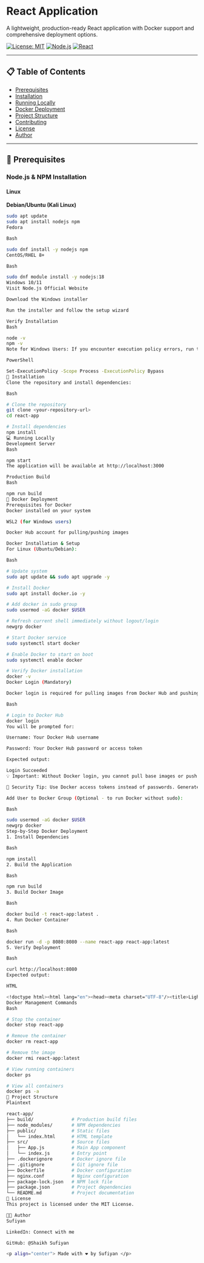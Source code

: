 # React Application

A lightweight, production-ready React application with Docker support and comprehensive deployment options.

[![License: MIT](https://img.shields.io/badge/License-MIT-blue.svg)](https://opensource.org/licenses/MIT)
[![Node.js](https://img.shields.io/badge/node-%3E%3D18.0.0-brightgreen)](https://nodejs.org/)
[![React](https://img.shields.io/badge/react-18.x-61dafb)](https://reactjs.org/)

---

## 📋 Table of Contents

- [Prerequisites](#prerequisites)
- [Installation](#installation)
- [Running Locally](#running-locally)
- [Docker Deployment](#docker-deployment)
- [Project Structure](#project-structure)
- [Contributing](#contributing)
- [License](#license)
- [Author](#author)

---

## 🔧 Prerequisites

### Node.js & NPM Installation

#### Linux

**Debian/Ubuntu (Kali Linux)**
```bash
sudo apt update
sudo apt install nodejs npm
Fedora

Bash

sudo dnf install -y nodejs npm
CentOS/RHEL 8+

Bash

sudo dnf module install -y nodejs:18
Windows 10/11
Visit Node.js Official Website

Download the Windows installer

Run the installer and follow the setup wizard

Verify Installation
Bash

node -v
npm -v
Note for Windows Users: If you encounter execution policy errors, run the following command in PowerShell before using npm:

PowerShell

Set-ExecutionPolicy -Scope Process -ExecutionPolicy Bypass
🚀 Installation
Clone the repository and install dependencies:

Bash

# Clone the repository
git clone <your-repository-url>
cd react-app

# Install dependencies
npm install
💻 Running Locally
Development Server
Bash

npm start
The application will be available at http://localhost:3000

Production Build
Bash

npm run build
🐳 Docker Deployment
Prerequisites for Docker
Docker installed on your system

WSL2 (for Windows users)

Docker Hub account for pulling/pushing images

Docker Installation & Setup
For Linux (Ubuntu/Debian):

Bash

# Update system
sudo apt update && sudo apt upgrade -y

# Install Docker
sudo apt install docker.io -y

# Add docker in sudo group
sudo usermod -aG docker $USER

# Refresh current shell immediately without logout/login  
newgrp docker             

# Start Docker service
sudo systemctl start docker

# Enable Docker to start on boot
sudo systemctl enable docker

# Verify Docker installation
docker -v
Docker Login (Mandatory)

Docker login is required for pulling images from Docker Hub and pushing your custom images.

Bash

# Login to Docker Hub
docker login
You will be prompted for:

Username: Your Docker Hub username

Password: Your Docker Hub password or access token

Expected output:

Login Succeeded
💡 Important: Without Docker login, you cannot pull base images or push your custom images to Docker Hub.

🔐 Security Tip: Use Docker access tokens instead of passwords. Generate tokens from Docker Hub → Account Settings → Security.

Add User to Docker Group (Optional - to run Docker without sudo):

Bash

sudo usermod -aG docker $USER
newgrp docker
Step-by-Step Docker Deployment
1. Install Dependencies

Bash

npm install
2. Build the Application

Bash

npm run build
3. Build Docker Image

Bash

docker build -t react-app:latest .
4. Run Docker Container

Bash

docker run -d -p 8080:8080 --name react-app react-app:latest
5. Verify Deployment

Bash

curl http://localhost:8080
Expected output:

HTML

<!doctype html><html lang="en"><head><meta charset="UTF-8"/><title>Lightweight React App</title><script defer="defer" src="/static/js/main.d2075b9f.js"></script></head><body><div id="root"></div></body></html>
Docker Management Commands
Bash

# Stop the container
docker stop react-app

# Remove the container
docker rm react-app

# Remove the image
docker rmi react-app:latest

# View running containers
docker ps

# View all containers
docker ps -a
📁 Project Structure
Plaintext

react-app/
├── build/              # Production build files
├── node_modules/       # NPM dependencies
├── public/             # Static files
│   └── index.html      # HTML template
├── src/                # Source files
│   ├── App.js          # Main App component
│   └── index.js        # Entry point
├── .dockerignore       # Docker ignore file
├── .gitignore          # Git ignore file
├── Dockerfile          # Docker configuration
├── nginx.conf          # Nginx configuration
├── package-lock.json   # NPM lock file
├── package.json        # Project dependencies
└── README.md           # Project documentation
📄 License
This project is licensed under the MIT License.

👨‍💻 Author
Sufiyan

LinkedIn: Connect with me

GitHub: @Shaikh Sufiyan

<p align="center"> Made with ❤️ by Sufiyan </p>

